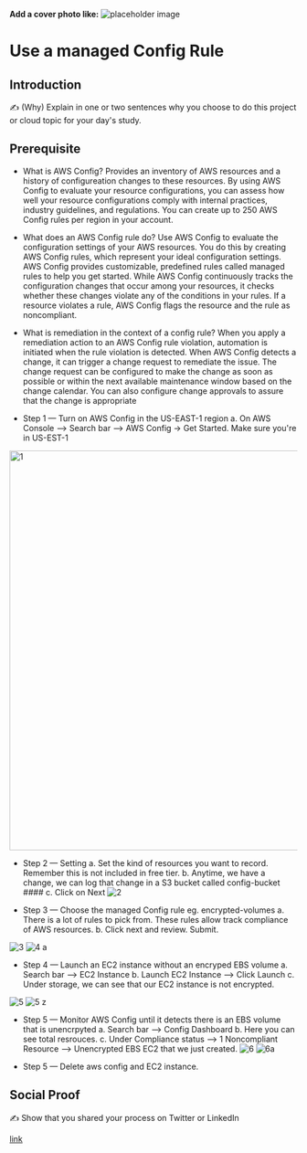 **Add a cover photo like:**
![placeholder image](https://via.placeholder.com/1200x600)

# Use a managed Config Rule

## Introduction

✍️ (Why) Explain in one or two sentences why you choose to do this project or cloud topic for your day's study.

## Prerequisite

- What is AWS Config? Provides an inventory of AWS resources and a history of configureation changes to these resources. By using AWS Config to evaluate your resource configurations, you can assess how well your resource configurations comply with internal practices, industry guidelines, and regulations. You can create up to 250 AWS Config rules per region in your account.

- What does an AWS Config rule do? Use AWS Config to evaluate the configuration settings of your AWS resources. You do this by creating AWS Config rules, which represent your ideal configuration settings. AWS Config provides customizable, predefined rules called managed rules to help you get started. While AWS Config continuously tracks the configuration changes that occur among your resources, it checks whether these changes violate any of the conditions in your rules. If a resource violates a rule, AWS Config flags the resource and the rule as noncompliant.

- What is remediation in the context of a config rule? When you apply a remediation action to an AWS Config rule violation, automation is initiated when the rule violation is detected. When AWS Config detects a change, it can trigger a change request to remediate the issue. The change request can be configured to make the change as soon as possible or within the next available maintenance window based on the change calendar. You can also configure change approvals to assure that the change is appropriate



- Step 1 — Turn on AWS Config in the US-EAST-1 region
      a. On AWS Console --> Search bar --> AWS Config -> Get Started. Make sure you're in US-EST-1 
<img width="700" alt="1" src="https://user-images.githubusercontent.com/41940176/147338131-e483da29-f971-45bf-b941-0ad6dfed1fe2.png">

- Step 2 — Setting
      a. Set the kind of resources you want to record. Remember this is not included in free tier. 
      b. Anytime, we have a change, we can log that change in a S3 bucket called config-bucket ####
      c. Click on Next
![2](https://user-images.githubusercontent.com/41940176/147338133-55fac6d5-b346-448d-9320-4647d46a70ef.png)

- Step 3 — Choose the managed Config rule eg. encrypted-volumes
      a. There is a lot of rules to pick from. These rules allow track compliance of AWS resources. 
      b. Click next and review. Submit.

![3](https://user-images.githubusercontent.com/41940176/147338134-df6be82a-73c1-4708-9537-916117ae74f2.png)
![4 a](https://user-images.githubusercontent.com/41940176/147338135-aededca0-4188-4f76-aa2f-3600db0790bc.png)

- Step 4 — Launch an EC2 instance without an encryped EBS volume
      a. Search bar --> EC2 Instance
      b. Launch EC2 Instance --> Click Launch
      c. Under storage, we can see that our EC2 instance is not encrypted. 
      
![5](https://user-images.githubusercontent.com/41940176/147338137-5c2e97a5-d245-4a5b-b99b-2ae5c85db3d4.png)
![5 z](https://user-images.githubusercontent.com/41940176/147338139-ebf2d9b8-8a4b-4712-bba2-6201c0ba61f2.png)


- Step 5 — Monitor AWS Config until it detects there is an EBS volume that is unencrpyted
      a. Search bar --> Config Dashboard
      b. Here you can see total resrouces. 
      c. Under Compliance status --> 1 Noncompliant Resource --> Unencrypted EBS EC2 that we just created. 
![6](https://user-images.githubusercontent.com/41940176/147338141-bba9fbd8-81ae-4358-97fb-ca84b45f6d58.png)
![6a](https://user-images.githubusercontent.com/41940176/147338142-050fb5a2-641e-41d1-a41a-02250bec3a58.png)


- Step 5 — Delete aws config and EC2 instance.

## Social Proof

✍️ Show that you shared your process on Twitter or LinkedIn

[link](link)

  
